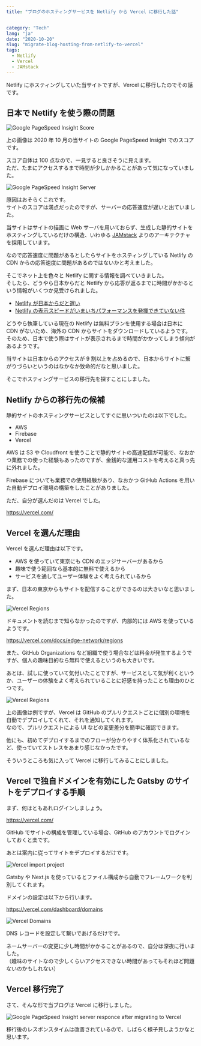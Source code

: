 ```yaml
---
title: "ブログのホスティングサービスを Netlify から Vercel に移行した話"


category: "Tech"
lang: "ja"
date: "2020-10-20"
slug: "migrate-blog-hosting-from-netlify-to-vercel"
tags:
  - Netlify
  - Vercel
  - JAMstack
---
```


Netlify にホスティングしていた当サイトですが、Vercel に移行したのでその話です。

## 日本で Netlify を使う際の問題

![Google PageSpeed Insight Score](./Google_PageSpeed_Insight_score_20201016.png)

上の画像は 2020 年 10 月の当サイトの Google PageSpeed Insight でのスコアです。

スコア自体は 100 点なので、一見すると良さそうに見えます。  
ただ、たまにアクセスするまで時間が少しかかることがあって気になっていました。

![Google PageSpeed Insight Server](./Google_PageSpeed_Insight_server_problem_20201016.png)

原因はおそらくこれです。  
サイトのスコアは満点だったのですが、サーバーの応答速度が遅いと出ていました。

当サイトはサイトの描画に Web サーバを用いておらず、生成した静的サイトをホスティングしているだけの構造、いわゆる [JAMstack](https://jamstack.org/) よりのアーキテクチャを採用しています。

なので応答速度に問題があるとしたらサイトをホスティングしている Netlify の CDN からの応答速度に問題があるのではないかと考えました。

そこでネット上を色々と Netlify に関する情報を調べていきました。  
そしたら、どうやら日本からだと Netlify から応答が返るまでに時間がかかるという情報がいくつか見受けられました。

- [Netlify が日本からだと遅い](https://blog.anatoo.jp/2020-08-03)
- [Netlify の表示スピードがいまいちパフォーマンスを発揮できていない件](https://scrapbox.io/meganii/Netlify%E3%81%AE%E8%A1%A8%E7%A4%BA%E3%82%B9%E3%83%94%E3%83%BC%E3%83%89%E3%81%8C%E3%81%84%E3%81%BE%E3%81%84%E3%81%A1%E3%83%91%E3%83%95%E3%82%A9%E3%83%BC%E3%83%9E%E3%83%B3%E3%82%B9%E3%82%92%E7%99%BA%E6%8F%AE%E3%81%A7%E3%81%8D%E3%81%A6%E3%81%84%E3%81%AA%E3%81%84%E4%BB%B6)

どうやら執筆している現在の Netlify は無料プランを使用する場合は日本に CDN がないため、海外の CDN からサイトをダウンロードしているようです。  
そのため、日本で使う際はサイトが表示されるまで時間がかかってしまう傾向があるようです。

当サイトは日本からのアクセスが 9 割以上を占めるので、日本からサイトに繋がりづらいというのはなかなか致命的だなと思いました。

そこでホスティングサービスの移行先を探すことにしました。

## Netlify からの移行先の候補

静的サイトのホスティングサービスとしてすぐに思いついたのは以下でした。

- AWS
- Firebase
- Vercel

AWS は S3 や Cloudfront を使うことで静的サイトの高速配信が可能で、なおかつ業務での使った経験もあったのですが、金銭的な運用コストを考えると真っ先に外れました。

Firebase についても業務での使用経験があり、なおかつ GitHub Actions を用いた自動デプロイ環境の構築をしたことがありました。

ただ、自分が選んだのは Vercel でした。

https://vercel.com/

## Vercel を選んだ理由

Vercel を選んだ理由は以下です。

- AWS を使っていて東京にも CDN のエッジサーバーがあるから
- 趣味で使う範囲なら基本的に無料で使えるから
- サービスを通してユーザー体験をよく考えられているから

まず、日本の東京からもサイトを配信することができるのは大きいなと思いました。

![Vercel Regions](./Vercel_Regions.png)

ドキュメントを読むまで知らなかったのですが、内部的には AWS を使っているようです。

https://vercel.com/docs/edge-network/regions

また、GitHub Organizations など組織で使う場合などは料金が発生するようですが、個人の趣味目的なら無料で使えるというのも大きいです。

あとは、試しに使っていて気付いたことですが、サービスとして気が利くというか、ユーザーの体験をよく考えられていることに好感を持ったことも理由のひとつです。

![Vercel Regions](./Vercel_deploy_comment_on_GitHub.png)

上の画像は例ですが、Vercel は GitHub のプルリクエストごとに個別の環境を自動でデプロイしてくれて、それを通知してくれます。  
なので、プルリクエストによる UI などの変更差分を簡単に確認できます。

他にも、初めてデプロイするまでのフローが分かりやすく体系化されているなど、使っていてストレスをあまり感じなかったです。

そういうところも気に入って Vercel に移行してみることにしました。

## Vercel で独自ドメインを有効にした Gatsby のサイトをデプロイする手順

まず、何はともあれログインしましょう。

https://vercel.com/

GitHub でサイトの構成を管理している場合、GitHub のアカウントでログインしておくと楽です。

あとは案内に従ってサイトをデプロイするだけです。

![Vercel import project](./Vercel_import_project.png)

Gatsby や Next.js を使っているとファイル構成から自動でフレームワークを判別してくれます。

ドメインの設定は以下から行います。

https://vercel.com/dashboard/domains

![Vercel Domains](./Vercel_Domains.png)

DNS レコードを設定して繋いであげるだけです。

ネームサーバーの変更に少し時間がかかることがあるので、自分は深夜に行いました。  
（趣味のサイトなので少しくらいアクセスできない時間があってもそれほど問題ないのかもしれない）

## Vercel 移行完了

さて、そんな形で当ブログは Vercel に移行しました。

![Google PageSpeed Insight server responce after migrating to Vercel](./Google_PageSpeed_Insight_server_responce_after_migrating_to_Vercel_20201020.png)

移行後のレスポンスタイムは改善されているので、しばらく様子見しようかなと思います。
